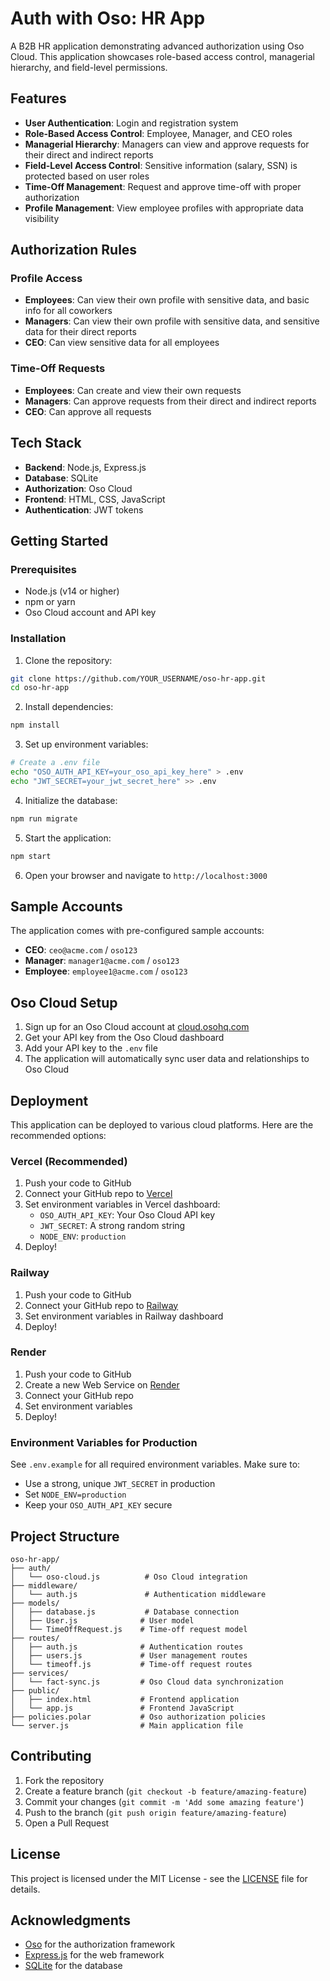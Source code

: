 # Auth with Oso: HR App

A B2B HR application demonstrating advanced authorization using Oso Cloud. This application showcases role-based access control, managerial hierarchy, and field-level permissions.

## Features

- **User Authentication**: Login and registration system
- **Role-Based Access Control**: Employee, Manager, and CEO roles
- **Managerial Hierarchy**: Managers can view and approve requests for their direct and indirect reports
- **Field-Level Access Control**: Sensitive information (salary, SSN) is protected based on user roles
- **Time-Off Management**: Request and approve time-off with proper authorization
- **Profile Management**: View employee profiles with appropriate data visibility

## Authorization Rules

### Profile Access
- **Employees**: Can view their own profile with sensitive data, and basic info for all coworkers
- **Managers**: Can view their own profile with sensitive data, and sensitive data for their direct reports
- **CEO**: Can view sensitive data for all employees

### Time-Off Requests
- **Employees**: Can create and view their own requests
- **Managers**: Can approve requests from their direct and indirect reports
- **CEO**: Can approve all requests

## Tech Stack

- **Backend**: Node.js, Express.js
- **Database**: SQLite
- **Authorization**: Oso Cloud
- **Frontend**: HTML, CSS, JavaScript
- **Authentication**: JWT tokens

## Getting Started

### Prerequisites
- Node.js (v14 or higher)
- npm or yarn
- Oso Cloud account and API key

### Installation

1. Clone the repository:
```bash
git clone https://github.com/YOUR_USERNAME/oso-hr-app.git
cd oso-hr-app
```

2. Install dependencies:
```bash
npm install
```

3. Set up environment variables:
```bash
# Create a .env file
echo "OSO_AUTH_API_KEY=your_oso_api_key_here" > .env
echo "JWT_SECRET=your_jwt_secret_here" >> .env
```

4. Initialize the database:
```bash
npm run migrate
```

5. Start the application:
```bash
npm start
```

6. Open your browser and navigate to `http://localhost:3000`

## Sample Accounts

The application comes with pre-configured sample accounts:

- **CEO**: `ceo@acme.com` / `oso123`
- **Manager**: `manager1@acme.com` / `oso123`
- **Employee**: `employee1@acme.com` / `oso123`

## Oso Cloud Setup

1. Sign up for an Oso Cloud account at [cloud.osohq.com](https://cloud.osohq.com)
2. Get your API key from the Oso Cloud dashboard
3. Add your API key to the `.env` file
4. The application will automatically sync user data and relationships to Oso Cloud

## Deployment

This application can be deployed to various cloud platforms. Here are the recommended options:

### Vercel (Recommended)
1. Push your code to GitHub
2. Connect your GitHub repo to [Vercel](https://vercel.com)
3. Set environment variables in Vercel dashboard:
   - `OSO_AUTH_API_KEY`: Your Oso Cloud API key
   - `JWT_SECRET`: A strong random string
   - `NODE_ENV`: `production`
4. Deploy!

### Railway
1. Push your code to GitHub
2. Connect your GitHub repo to [Railway](https://railway.app)
3. Set environment variables in Railway dashboard
4. Deploy!

### Render
1. Push your code to GitHub
2. Create a new Web Service on [Render](https://render.com)
3. Connect your GitHub repo
4. Set environment variables
5. Deploy!

### Environment Variables for Production
See `.env.example` for all required environment variables. Make sure to:
- Use a strong, unique `JWT_SECRET` in production
- Set `NODE_ENV=production`
- Keep your `OSO_AUTH_API_KEY` secure

## Project Structure

```
oso-hr-app/
├── auth/
│   └── oso-cloud.js          # Oso Cloud integration
├── middleware/
│   └── auth.js               # Authentication middleware
├── models/
│   ├── database.js           # Database connection
│   ├── User.js              # User model
│   └── TimeOffRequest.js    # Time-off request model
├── routes/
│   ├── auth.js              # Authentication routes
│   ├── users.js             # User management routes
│   └── timeoff.js           # Time-off request routes
├── services/
│   └── fact-sync.js         # Oso Cloud data synchronization
├── public/
│   ├── index.html           # Frontend application
│   └── app.js               # Frontend JavaScript
├── policies.polar           # Oso authorization policies
└── server.js                # Main application file
```

## Contributing

1. Fork the repository
2. Create a feature branch (`git checkout -b feature/amazing-feature`)
3. Commit your changes (`git commit -m 'Add some amazing feature'`)
4. Push to the branch (`git push origin feature/amazing-feature`)
5. Open a Pull Request

## License

This project is licensed under the MIT License - see the [LICENSE](LICENSE) file for details.

## Acknowledgments

- [Oso](https://www.osohq.com/) for the authorization framework
- [Express.js](https://expressjs.com/) for the web framework
- [SQLite](https://www.sqlite.org/) for the database